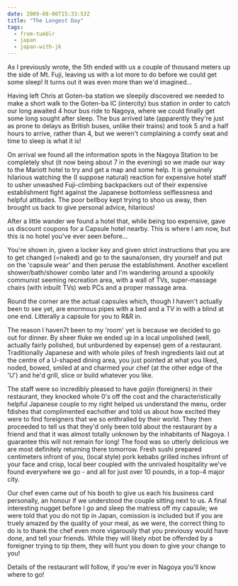```yaml
---
date: 2009-08-06T15:33:53Z
title: "The Longest Day"
tags:
  - from-tumblr
  - japan
  - japan-with-jk
---
```


As I previously wrote, the 5th ended with us a couple of thousand meters up the side of Mt. Fuji, leaving us with a lot more to do before we could get some sleep! It turns out it was even more than we'd imagined...

Having left Chris at Goten-ba station we sleepily discovered we needed to make a short walk to the Goten-ba IC (intercity) bus station in order to catch our long awaited 4 hour bus ride to Nagoya, where we could finally get some long sought after sleep. The bus arrived late (apparently they're just as prone to delays as British buses, unlike their trains) and took 5 and a half hours to arrive, rather than 4, but we weren't complaining a comfy seat and time to sleep is what it is!

On arrival we found all the information spots in the Nagoya Station to be completely shut (it now being about 7 in the evening) so we made our way to the Mariott hotel to try and get a map and some help. It is genuinely hilarious watching the (I suppose natural) reaction for expensive hotel staff to usher unwashed Fuji-climbing backpackers out of their expensive establishment fight against the Japanese bottomless selflessness and helpful attitudes. The poor bellboy kept trying to shoo us away, then brought us back to give personal advice, hilarious!

After a little wander we found a hotel that, while being too expensive, gave us discount coupons for a Capsule hotel nearby. This is where I am now, but this is no hotel you've ever seen before...

You're shown in, given a locker key and given strict instructions that you are to get changed (=naked) and go to the sauna/onsen, dry yourself and put on the 'capsule wear' and then peruse the establishment. Another excellent shower/bath/shower combo later and I'm wandering around a spookily communist seeming recreation area, with a wall of TVs, super-massage chairs (with inbuilt TVs) web PCs and a proper massage area.

Round the corner are the actual capsules which, though I haven't actually been to see yet, are enormous pipes with a bed and a TV in with a blind at one end. Litterally a capsule for you to R&R in.

The reason I haven7t been to my 'room' yet is because we decided to go out for dinner. By sheer fluke we ended up in a local unpolished (well, actually fairly polished, but unburdened by expense) gem of a restaurant. Traditionally Japanese and with whole piles of fresh ingredients laid out at the centre of a U-shaped dining area, you just pointed at what you liked, noded, bowed, smiled at and charmed your chef (at the other edge of the 'U') and he'd grill, slice or build whatever you like.

The staff were so incredibly pleased to have _gaijin_ (foreigners) in their restaurant, they knocked whole 0's off the cost and the characteristically helpful Japanese couple to my right helped us understand the menu, order fdishes that complimented eachother and told us about how excited they were to find foreigners that we so enthralled by their world. They then proceeded to tell us that they'd only been told about the restaurant by a friend and that it was almost totally unknown by the inhabitants of Nagoya. I guarantee this will not remain for long! The food was so utterly delicious we are most definitely returning there tomorrow. Fresh sushi prepared centimeters infront of you, (local style) pork kebabs grilled inches infront of your face and crisp, local beer coupled with the unrivaled hospitality we've found everywhere we go - and all for just over 10 pounds, in a top-4 major city.

Our chef even came out of his booth to give us each his business card personally, an honour if we understood the couple sitting next to us. A final interesting nugget before I go and sleep the matress off my capsule; we were told that you do not tip in Japan, comission is included but if you are truely amazed by the quality of your meal, as we were, the correct thing to do is to thank the chef even more vigarously that you previousy would have done, and tell your friends. While they will likely nbot be offended by a foreigner trying to tip them, they will hunt you down to give your change to you!

Details of the restaurant will follow, if you're ever in Nagoya you'll know where to go!
